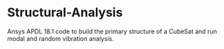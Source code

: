# Structural-Analysis
Ansys APDL 18.1 code to build the primary structure of a CubeSat and run modal and random vibration analysis.
